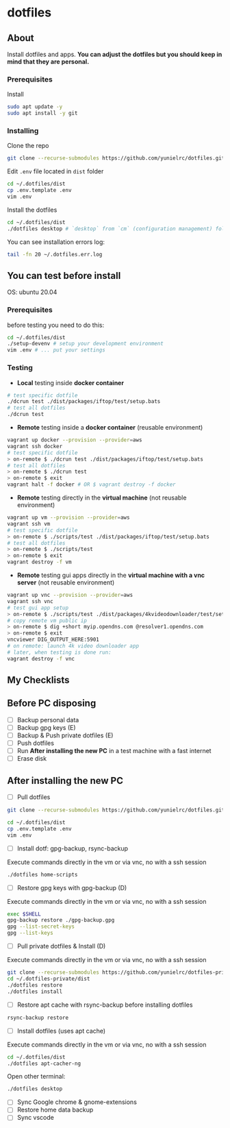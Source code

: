 # dotfiles

## About

Install dotfiles and apps.
**You can adjust the dotfiles but you should keep in mind that they are personal.**

### Prerequisites

Install

```sh
sudo apt update -y
sudo apt install -y git
```

### Installing

Clone the repo

```sh
git clone --recurse-submodules https://github.com/yunielrc/dotfiles.git ~/.dotfiles
```

Edit `.env` file located in `dist` folder

```sh
cd ~/.dotfiles/dist
cp .env.template .env
vim .env
```

Install the dotfiles

```sh
cd ~/.dotfiles/dist
./dotfiles desktop # `desktop` from `cm` (configuration management) folder
```

You can see installation errors log:

```sh
tail -fn 20 ~/.dotfiles.err.log
```

## You can test before install

OS: ubuntu 20.04

### Prerequisites

before testing you need to do this:

```sh
cd ~/.dotfiles/dist
./setup-devenv # setup your development environment
vim .env # ... put your settings
```

### Testing

- **Local** testing inside **docker container**

```sh
# test specific dotfile
./dcrun test ./dist/packages/iftop/test/setup.bats
# test all dotfiles
./dcrun test
```

- **Remote** testing inside a **docker container** (reusable environment)

```sh
vagrant up docker --provision --provider=aws
vagrant ssh docker
# test specific dotfile
> on-remote $ ./dcrun test ./dist/packages/iftop/test/setup.bats
# test all dotfiles
> on-remote $ ./dcrun test
> on-remote $ exit
vagrant halt -f docker # OR $ vagrant destroy -f docker
```

- **Remote** testing directly in the **virtual machine** (not reusable environment)

```sh
vagrant up vm --provision --provider=aws
vagrant ssh vm
# test specific dotfile
> on-remote $ ./scripts/test ./dist/packages/iftop/test/setup.bats
# test all dotfiles
> on-remote $ ./scripts/test
> on-remote $ exit
vagrant destroy -f vm
```

- **Remote** testing gui apps directly in the **virtual machine with a vnc server** (not reusable environment)

```sh
vagrant up vnc --provision --provider=aws
vagrant ssh vnc
# test gui app setup
> on-remote $ ./scripts/test ./dist/packages/4kvideodownloader/test/setup.bats
# copy remote vm public ip
> on-remote $ dig +short myip.opendns.com @resolver1.opendns.com
> on-remote $ exit
vncviewer DIG_OUTPUT_HERE:5901
# on remote: launch 4k video downloader app
# later, when testing is done run:
vagrant destroy -f vnc
```

## My Checklists

## Before PC disposing

- [ ] Backup personal data
- [ ] Backup gpg keys (E)
- [ ] Backup & Push private dotfiles (E)
- [ ] Push dotfiles
- [ ] Run **After installing the new PC** in a test machine with a fast internet
- [ ] Erase disk

## After installing the new PC

- [ ] Pull dotfiles

```sh
git clone --recurse-submodules https://github.com/yunielrc/dotfiles.git ~/.dotfiles
```

```sh
cd ~/.dotfiles/dist
cp .env.template .env
vim .env
```

- [ ] Install dotf: gpg-backup, rsync-backup

Execute commands directly in the vm or via vnc, no with a ssh session

```sh
./dotfiles home-scripts
```

- [ ] Restore gpg keys with gpg-backup (D)

Execute commands directly in the vm or via vnc, no with a ssh session

```sh
exec $SHELL
gpg-backup restore ./gpg-backup.gpg
gpg --list-secret-keys
gpg --list-keys
```

- [ ] Pull private dotfiles & Install (D)

Execute commands directly in the vm or via vnc, no with a ssh session

```sh
git clone --recurse-submodules https://github.com/yunielrc/dotfiles-private.git ~/.dotfiles-private
cd ~/.dotfiles-private/dist
./dotfiles restore
./dotfiles install
```

- [ ] Restore apt cache with rsync-backup before installing dotfiles

```sh
rsync-backup restore
```

- [ ] Install dotfiles (uses apt cache)

Execute commands directly in the vm or via vnc, no with a ssh session

```sh
cd ~/.dotfiles/dist
./dotfiles apt-cacher-ng
```

Open other terminal:

```sh
./dotfiles desktop
```

- [ ] Sync Google chrome & gnome-extensions
- [ ] Restore home data backup
- [ ] Sync vscode
